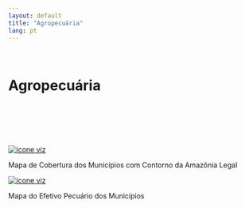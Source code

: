 ```yaml
---
layout: default
title: "Agropecuária"
lang: pt
---
```


<link rel="stylesheet" href="style.css">

<br>

<h1 class="title-about">Agropecuária</h1>

<br>
<br>
<br>
<br>
<br>

<div class="imagens-container">
   <div class="icone-bloco">
    <a href="{{ site.baseurl }}/pt/viz/mapa-de-cobertura-dos-municipios" target="_blank" rel="noopener noreferrer">
      <img src="{{ site.baseurl }}/assets/img/icons_viz/icon_rk_campeoes_de_desmatamento.png" alt="ícone viz">
    </a><br>
    <p>Mapa de Cobertura dos Municípios com Contorno da Amazônia Legal</p>
   </div>

   <div class="icone-bloco">
    <a href="{{ site.baseurl }}/pt/viz/mapa-do-efetivo-pecuario-dos-municipios" target="_blank" rel="noopener noreferrer">
      <img src="{{ site.baseurl }}/assets/img/icons_viz/icon_relacao_area_desmatada_e_pibpc.png" alt="ícone viz">
    </a><br>
    <p>Mapa do Efetivo Pecuário dos Municípios</p>
   </div>
   
  </div>

<br>
<br>
<br>
<br>
